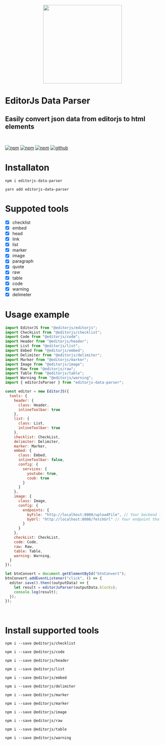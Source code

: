 <p align="center">
  <img src="https://i.postimg.cc/hPPXmBFq/ejsp.png" width="256"/>
</p>

# EditorJs Data Parser

## Easily convert json data from editorjs to html elements
<br/>

[![npm](https://img.shields.io/npm/v/editorjs-data-parser)](https://www.npmjs.com/package/editorjs-data-parser)
[![npm](https://img.shields.io/npm/l/editorjs-data-parser)](https://www.npmjs.com/package/editorjs-data-parser)
[![npm](https://img.shields.io/npm/dm/editorjs-data-parser)]()
[![github](https://img.shields.io/github/stars/salimzade/editorjs-data-parser?style=social)](https://github.com/salimzade/editorjs-data-parser)

# Installaton
 `npm i editorjs-data-parser`
 
 `yarn add editorjs-data-parser`

# Suppoted tools

- [x] checklist
- [x] embed
- [x] head
- [x] link
- [x] list
- [x] marker
- [x] image
- [x] paragraph
- [x] quote
- [x] raw
- [x] table
- [x] code
- [x] warning
- [x] delimeter

# Usage example


```javascript
import EditorJS from "@editorjs/editorjs";
import CheckList from "@editorjs/checklist";
import Code from "@editorjs/code";
import Header from "@editorjs/header";
import List from "@editorjs/list";
import Embed from "@editorjs/embed";
import Delimiter from "@editorjs/delimiter";
import Marker from "@editorjs/marker";
import Image from "@editorjs/image";
import Raw from "@editorjs/raw";
import Table from "@editorjs/table";
import Warning from "@editorjs/warning";
import { editorJsParser } from "editorjs-data-parser";

const editor = new EditorJS({
  tools: {
    header: {
      class: Header,
      inlineToolbar: true
    },
    list: {
      class: List,
      inlineToolbar: true
    },
    checklist: CheckList,
    delimiter: Delimiter,
    marker: Marker,
    embed: {
      class: Embed,
      inlineToolbar: false,
      config: {
        services: {
          youtube: true,
          coub: true
        }
      }
    },
    image: {
      class: Image,
      config: {
        endpoints: {
          byFile: "http://localhost:8008/uploadFile", // Your backend file uploader endpoint
          byUrl: "http://localhost:8008/fetchUrl" // Your endpoint that provides uploading by Url
        }
      }
    },
    checkList: CheckList,
    code: Code,
    raw: Raw,
    table: Table,
    warning: Warning,
  }
});

let btnConvert = document.getElementById("btnConvert");
btnConvert.addEventListener("click", () => {
  editor.save().then((outputData) => {
    let result = editorJsParser(outputData.blocks);
    console.log(result);
  });
});
```
<br/>

# Install supported tools

`npm i --save @editorjs/checklist`

`npm i --save @editorjs/code`

`npm i --save @editorjs/header`

`npm i --save @editorjs/list`

`npm i --save @editorjs/embed`

`npm i --save @editorjs/delimiter`

`npm i --save @editorjs/marker`

`npm i --save @editorjs/marker`

`npm i --save @editorjs/image`

`npm i --save @editorjs/raw`

`npm i --save @editorjs/table`

`npm i --save @editorjs/warning`